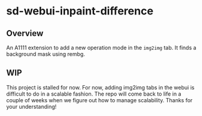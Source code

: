 # sd-webui-inpaint-difference
## Overview
An A1111 extension to add a new operation mode in the `img2img` tab. It finds a background mask using rembg.  

## WIP
This project is stalled for now. For now, adding img2img tabs in the webui is difficult to do in a scalable fashion. The repo will come back to life in a couple of weeks when we figure out how to manage scalability. Thanks for your understanding! 
